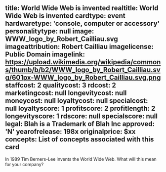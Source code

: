 title: World Wide Web is invented
realtitle: World Wide Web is invented
cardtype: event
hardwaretype: 'console, computer or accessory'
personalitytype: null
image: WWW_logo_by_Robert_Cailliau.svg
imageattribution: Robert Cailliau
imagelicense: Public Domain
imagelink: https://upload.wikimedia.org/wikipedia/commons/thumb/b/b2/WWW_logo_by_Robert_Cailliau.svg/601px-WWW_logo_by_Robert_Cailliau.svg.png
staffcost: 2
qualitycost: 3
rdcost: 2
marketingcost: null
longevitycost: null
moneycost: null
loyaltycost: null
specialcost: null
loyaltyscore: 1
profitscore: 2
profitlength: 2
longevityscore: 1
rdscore: null
specialscore: null
legal: Blah is a Trademark of Blah Inc
approved: 'N'
yearofrelease: 198x
originalprice: $xx
concepts: List of concepts associated with this card
---
In 1989  Tim Berners-Lee invents the World Wide Web. What will this mean for your company? 
